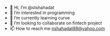- 👋 Hi, I’m @stshahadat
- 👀 I’m interested in programming
- 🌱 I’m currently learning curve
- 💞️ I’m looking to collaborate on fintech project
- 📫 How to reach me nshahadat88@yahoo.com

<!---
stshahadat/stshahadat is a ✨ special ✨ repository because its `README.md` (this file) appears on your GitHub profile.
You can click the Preview link to take a look at your changes.
--->

